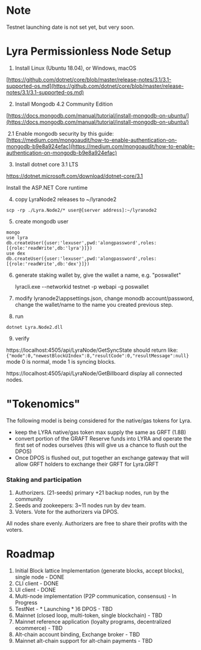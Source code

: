 # Note
Testnet launching date is not set yet, but very soon.


# Lyra Permissionless Node Setup

1. Install Linux (Ubuntu 18.04), or Windows, macOS

[https://github.com/dotnet/core/blob/master/release-notes/3.1/3.1-supported-os.md](https://github.com/dotnet/core/blob/master/release-notes/3.1/3.1-supported-os.md)

2. Install Mongodb 4.2 Community Edition

[https://docs.mongodb.com/manual/tutorial/install-mongodb-on-ubuntu/](https://docs.mongodb.com/manual/tutorial/install-mongodb-on-ubuntu/)

​	2.1 Enable mongodb security by this guide: [https://medium.com/mongoaudit/how-to-enable-authentication-on-mongodb-b9e8a924efac](https://medium.com/mongoaudit/how-to-enable-authentication-on-mongodb-b9e8a924efac)

3. Install dotnet core 3.1 LTS

https://dotnet.microsoft.com/download/dotnet-core/3.1

Install the ASP.NET Core runtime

4. copy LyraNode2 releases to ~/lyranode2

`scp -rp ./Lyra.Node2/* user@[server address]:~/lyranode2`

5. create mongodb user

`mongo`  
`use lyra`  
`db.createUser({user:'lexuser',pwd:'alongpassword',roles:[{role:'readWrite',db:'lyra'}]})`  
`use dex`  
`db.createUser({user:'lexuser',pwd:'alongpassword',roles:[{role:'readWrite',db:'dex'}]})`

6. generate staking wallet by, give the wallet a name, e.g. "poswallet"

   lyracli.exe --networkid testnet -p webapi -g poswallet

7. modify lyranode2\appsettings.json, change monodb account/password, change the wallet/name to the name you created previous step.


8. run

`dotnet Lyra.Node2.dll`

9. verify

https://localhost:4505/api/LyraNode/GetSyncState
should return like:
`{"mode":0,"newestBlockUIndex":8,"resultCode":0,"resultMessage":null}`
mode 0 is normal, mode 1 is syncing blocks.

https://localhost:4505/api/LyraNode/GetBillboard
display all connected nodes.


# "Tokenomics"

The following model is being considered for the native/gas tokens for Lyra.

* keep the LYRA native/gas token max supply the same as GRFT (1.8B)
* convert portion of the GRAFT Reserve funds into LYRA and operate the first set of nodes ourselves (this will give us a chance to flush out the DPOS)
* Once DPOS is flushed out, put together an exchange gateway that will allow GRFT holders to exchange their GRFT for Lyra.GRFT

### Staking and participation

1. Authorizers. (21-seeds) primary +21 backup nodes, run by the community
2. Seeds and zookeepers: 3~11 nodes run by dev team.
3. Voters. Vote for the authorizers via DPOS.

All nodes share evenly.  Authorizers are free to share their profits with the voters.

# Roadmap

1) Initial Block lattice Implementation (generate blocks, accept blocks), single node - DONE
2) CLI client - DONE
3) UI client - DONE
4) Multi-node implementation (P2P communication, consensus) - In Progress
5) TestNet -  * Launching *
)6 DPOS - TBD
8) Mainnet (closed loop, multi-token, single blockchain) - TBD
9) Mainnet reference application (loyalty programs, decentralized ecommerce) - TBD
10) Alt-chain account binding, Exchange broker - TBD
11) Mainnet alt-chain support for alt-chain payments - TBD



